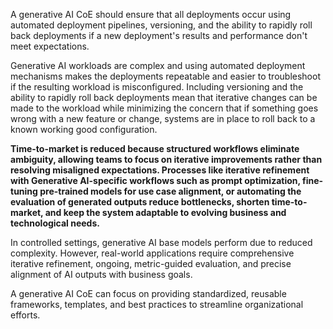 A generative AI CoE should ensure that all deployments occur using automated deployment pipelines, versioning, and the ability to rapidly roll back deployments if a new deployment's results and performance don't meet expectations.

Generative AI workloads are complex and using automated deployment mechanisms makes the deployments repeatable and easier to troubleshoot if the resulting workload is misconfigured. Including versioning and the ability to rapidly roll back deployments mean that iterative changes can be made to the workload while minimizing the concern that if something goes wrong with a new feature or change, systems are in place to roll back to a known working good configuration.

**Time-to-market is reduced because structured workflows eliminate ambiguity, allowing teams to focus on iterative improvements rather than resolving misaligned expectations. Processes like iterative refinement with Generative AI-specific workflows such as prompt optimization, fine-tuning pre-trained models for use case alignment, or automating the evaluation of generated outputs reduce bottlenecks, shorten time-to-market, and keep the system adaptable to evolving business and technological needs.**

In controlled settings, generative AI base models perform due to reduced complexity. However, real-world applications require comprehensive iterative refinement, ongoing, metric-guided evaluation, and precise alignment of AI outputs with business goals.

A generative AI CoE can focus on providing standardized, reusable frameworks, templates, and best practices to streamline organizational efforts.
